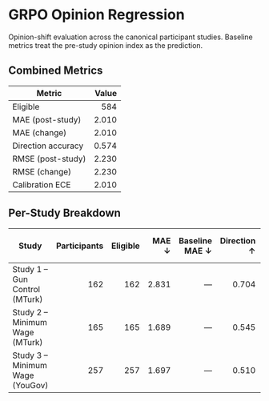# GRPO Opinion Regression

Opinion-shift evaluation across the canonical participant studies. Baseline metrics treat the pre-study opinion index as the prediction.

## Combined Metrics

| Metric | Value |
| --- | ---: |
| Eligible | 584 |
| MAE (post-study) | 2.010 |
| MAE (change) | 2.010 |
| Direction accuracy | 0.574 |
| RMSE (post-study) | 2.230 |
| RMSE (change) | 2.230 |
| Calibration ECE | 2.010 |

## Per-Study Breakdown

| Study | Participants | Eligible | MAE ↓ | Baseline MAE ↓ | Direction ↑ | Baseline Direction ↑ |
| --- | ---: | ---: | ---: | ---: | ---: | ---: |
| Study 1 – Gun Control (MTurk) | 162 | 162 | 2.831 | — | 0.704 | 0.074 |
| Study 2 – Minimum Wage (MTurk) | 165 | 165 | 1.689 | — | 0.545 | 0.061 |
| Study 3 – Minimum Wage (YouGov) | 257 | 257 | 1.697 | — | 0.510 | 0.058 |
